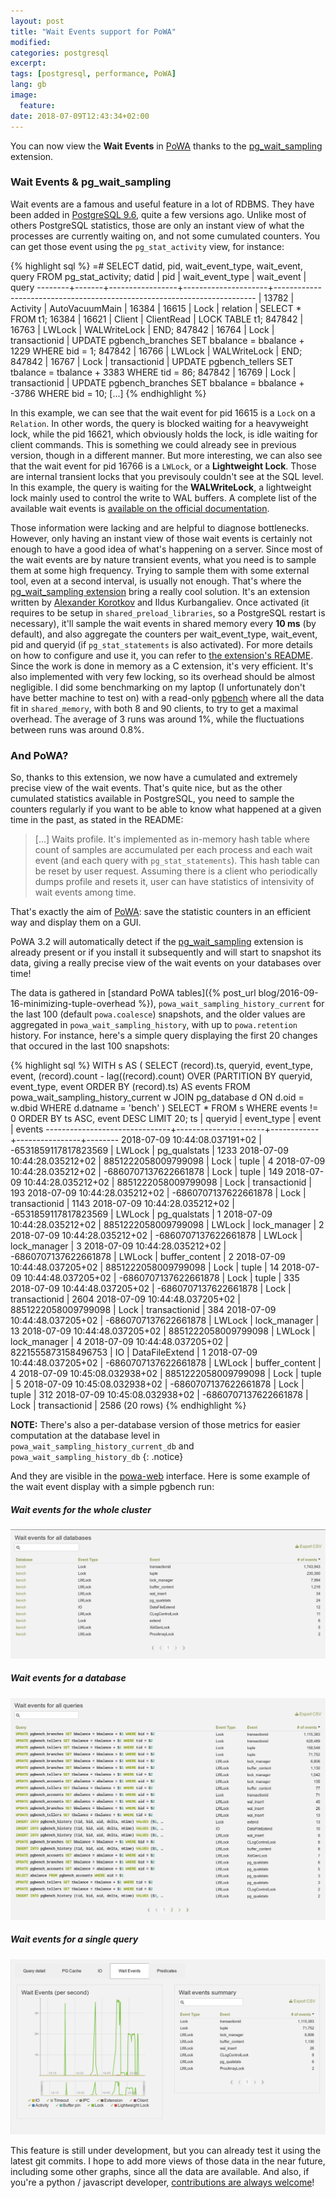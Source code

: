 ```yaml
---
layout: post
title: "Wait Events support for PoWA"
modified:
categories: postgresql
excerpt:
tags: [postgresql, performance, PoWA]
lang: gb
image:
  feature:
date: 2018-07-09T12:43:34+02:00
---
```


You can now view the **Wait Events** in [PoWA](https://powa.readthedocs.io/)
thanks to the
[pg\_wait\_sampling](https://github.com/postgrespro/pg_wait_sampling/)
extension.

### Wait Events & pg\_wait\_sampling

Wait events are a famous and useful feature in a lot of RDBMS.  They have been
added in [PostgreSQL
9.6](https://github.com/postgres/postgres/commit/53be0b1add7), quite a few
versions ago.  Unlike most of others PostgreSQL statistics, those are only an
instant view of what the processes are currently waiting on, and not some
cumulated counters.  You can get those event using the `pg_stat_activity` view,
for instance:

{% highlight sql %}
=# SELECT datid, pid, wait_event_type, wait_event, query FROM pg_stat_activity;
 datid  |  pid  | wait_event_type |     wait_event      |                                  query
--------+-------+-----------------+---------------------+-------------------------------------------------------------------------
 <NULL> | 13782 | Activity        | AutoVacuumMain      |
  16384 | 16615 | Lock            | relation            | SELECT * FROM t1;
  16384 | 16621 | Client          | ClientRead          | LOCK TABLE t1;
 847842 | 16763 | LWLock          | WALWriteLock        | END;
 847842 | 16764 | Lock            | transactionid       | UPDATE pgbench_branches SET bbalance = bbalance + 1229 WHERE bid = 1;
 847842 | 16766 | LWLock          | WALWriteLock        | END;
 847842 | 16767 | Lock            | transactionid       | UPDATE pgbench_tellers SET tbalance = tbalance + 3383 WHERE tid = 86;
 847842 | 16769 | Lock            | transactionid       | UPDATE pgbench_branches SET bbalance = bbalance + -3786 WHERE bid = 10;
[...]
{% endhighlight %}

In this example, we can see that the wait event for pid 16615 is a ``Lock`` on
a ``Relation``.  In other words, the query is blocked waiting for a heavyweight
lock, while the pid 16621, which obviously holds the lock, is idle waiting for
client commands.  This is something we could already see in previous version,
though in a different manner.  But more interesting, we can also see that the
wait event for pid 16766 is a ``LWLock``, or a **Lightweight Lock**.  Those are
internal transient locks that you previsouly couldn't see at the SQL level.  In
this example, the query is waiting for the **WALWriteLock**, a lightweight lock
mainly used to control the write to WAL buffers.  A complete list of the
available wait events is [available on the official
documentation](https://www.postgresql.org/docs/current/static/monitoring-stats.html#WAIT-EVENT-TABLE).

Those information were lacking and are helpful to diagnose bottlenecks.
However, only having an instant view of those wait events is certainly not
enough to have a good idea of what's happening on a server.  Since most of the
wait events are by nature transient events, what you need is to sample them at
some high frequency.  Trying to sample them with some external tool, even at a
second interval, is usually not enough.  That's where the [pg\_wait\_sampling
extension](https://github.com/postgrespro/pg_wait_sampling/) bring a really
cool solution.  It's an extension written by [Alexander
Korotkov](http://akorotkov.github.io/) and Ildus Kurbangaliev.  Once activated
(it requires to be setup in `shared_preload_libraries`, so a PostgreSQL restart
is necessary), it'll sample the wait events in shared memory every **10 ms**
(by default), and also aggregate the counters per wait\_event\_type,
wait\_event, pid and queryid (if `pg_stat_statements` is also activated).  For
more details on how to configure and use it, you can refer to [the extension's
README](https://github.com/postgrespro/pg_wait_sampling/blob/master/README.md).
Since the work is done in memory as a C extension, it's very efficient.  It's
also implemented with very few locking, so its overhead should be almost
negligible.  I did some benchmarking on my laptop (I unfortunately don't have
better machine to test on) with a read-only
[pgbench](https://www.postgresql.org/docs/current/static/pgbench.html) where
all the data fit in `shared_memory`, with both 8 and 90 clients, to try to get
a maximal overhead.  The average of 3 runs was around 1%, while the
fluctuations between runs was around 0.8%.

### And PoWA?

So, thanks to this extension, we now have a cumulated and extremely precise
view of the wait events.  That's quite nice, but as the other cumulated
statistics available in PostgreSQL, you need to sample the counters regularly
if you want to be able to know what happened at a given time in the past, as
stated in the README:

> [...]
> Waits profile.  It's implemented as in-memory hash table where count
> of samples are accumulated per each process and each wait event
> (and each query with `pg_stat_statements`).  This hash
> table can be reset by user request.  Assuming there is a client who
> periodically dumps profile and resets it, user can have statistics of
> intensivity of wait events among time.

That's exactly the aim of [PoWA](http://powa.readthedocs.io/): save the
statistic counters in an efficient way and display them on a GUI.

PoWA 3.2 will automatically detect if the
[pg\_wait\_sampling](https://github.com/postgrespro/pg_wait_sampling/)
extension is already present or if you install it subsequently and will start
to snapshot its data, giving a really precise view of the wait events on your
databases over time!

The data is gathered in [standard PoWA tables]({% post_url
blog/2016-09-16-minimizing-tuple-overhead %}), `powa_wait_sampling_history_current`
for the last 100 (default `powa.coalesce`) snapshots, and the older values are
aggregated in `powa_wait_sampling_history`, with up to `powa.retention`
history.  For instance, here's a simple query displaying the first 20 changes
that occured in the last 100 snapshots:

{% highlight sql %}
WITH s AS (
SELECT (record).ts, queryid, event_type, event,
(record).count - lag((record).count)
    OVER (PARTITION BY queryid, event_type, event ORDER BY (record).ts)
    AS events
FROM powa_wait_sampling_history_current w
JOIN pg_database d ON d.oid = w.dbid
WHERE d.datname = 'bench'
)
SELECT *
FROM s
WHERE events != 0
ORDER BY ts ASC, event DESC
LIMIT 20;
              ts               |       queryid        | event_type |     event      | events
-------------------------------+----------------------+------------+----------------+--------
 2018-07-09 10:44:08.037191+02 | -6531859117817823569 | LWLock     | pg_qualstats   |   1233
 2018-07-09 10:44:28.035212+02 |  8851222058009799098 | Lock       | tuple          |      4
 2018-07-09 10:44:28.035212+02 | -6860707137622661878 | Lock       | tuple          |    149
 2018-07-09 10:44:28.035212+02 |  8851222058009799098 | Lock       | transactionid  |    193
 2018-07-09 10:44:28.035212+02 | -6860707137622661878 | Lock       | transactionid  |   1143
 2018-07-09 10:44:28.035212+02 | -6531859117817823569 | LWLock     | pg_qualstats   |      1
 2018-07-09 10:44:28.035212+02 |  8851222058009799098 | LWLock     | lock_manager   |      2
 2018-07-09 10:44:28.035212+02 | -6860707137622661878 | LWLock     | lock_manager   |      3
 2018-07-09 10:44:28.035212+02 | -6860707137622661878 | LWLock     | buffer_content |      2
 2018-07-09 10:44:48.037205+02 |  8851222058009799098 | Lock       | tuple          |     14
 2018-07-09 10:44:48.037205+02 | -6860707137622661878 | Lock       | tuple          |    335
 2018-07-09 10:44:48.037205+02 | -6860707137622661878 | Lock       | transactionid  |   2604
 2018-07-09 10:44:48.037205+02 |  8851222058009799098 | Lock       | transactionid  |    384
 2018-07-09 10:44:48.037205+02 | -6860707137622661878 | LWLock     | lock_manager   |     13
 2018-07-09 10:44:48.037205+02 |  8851222058009799098 | LWLock     | lock_manager   |      4
 2018-07-09 10:44:48.037205+02 |  8221555873158496753 | IO         | DataFileExtend |      1
 2018-07-09 10:44:48.037205+02 | -6860707137622661878 | LWLock     | buffer_content |      4
 2018-07-09 10:45:08.032938+02 |  8851222058009799098 | Lock       | tuple          |      5
 2018-07-09 10:45:08.032938+02 | -6860707137622661878 | Lock       | tuple          |    312
 2018-07-09 10:45:08.032938+02 | -6860707137622661878 | Lock       | transactionid  |   2586
(20 rows)
{% endhighlight %}

**NOTE:** There's also a per-database version of those metrics for easier
computation at the database level in `powa_wait_sampling_history_current_db`
and `powa_wait_sampling_history_db`
{: .notice}

And they are visible in the [powa-web](https://pypi.org/project/powa-web/)
interface.  Here is some example of the wait event display with a simple
pgbench run:


##### Wait events for the whole cluster

[![Wait events for the whole cluster](/images/powa_waits_overview.png)](/images/powa_waits_overview.png)

##### Wait events for a database

[![Wait events for a database](/images/powa_waits_db.png)](/images/powa_waits_db.png)

##### Wait events for a single query

[![Wait events for a single query](/images/powa_waits_query.png)](/images/powa_waits_query.png)

<div class="gallery">
</div>

This feature is still under development, but you can already test it using the
latest git commits.  I hope to add more views of those data in the near future,
including some other graphs, since all the data are available.  And also, if
you're a python / javascript developer, [contributions are always
welcome](https://github.com/powa-team/powa-web)!

